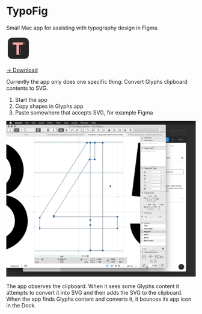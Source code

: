 # TypoFig

Small Mac app for assisting with typography design in Figma.

<img src="https://raw.githubusercontent.com/rsms/TypoFig/master/TypoFig/Assets.xcassets/AppIcon.appiconset/icon_512x512%402x.png" width="64" height="64">

[→ Download](https://github.com/rsms/TypoFig/releases/latest)

Currently the app only does one specific thing: Convert Glyphs clipboard contents to SVG.

1. Start the app
2. Copy shapes in Glyphs.app
3. Paste somewhere that accepts SVG, for example Figma

<img src="https://raw.githubusercontent.com/rsms/TypoFig/master/glyphs-svg-clipboard-demo.gif" width="606">

The app observes the clipboard. When it sees some Glyphs content it attempts to
convert it into SVG and then adds the SVG to the clipboard.
When the app finds Glyphs content and converts it, it bounces its app icon in the Dock.
